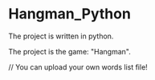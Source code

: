 # Hangman_Python
The project is written in python.

The project is the game: "Hangman".

// You can upload your own words list file!
